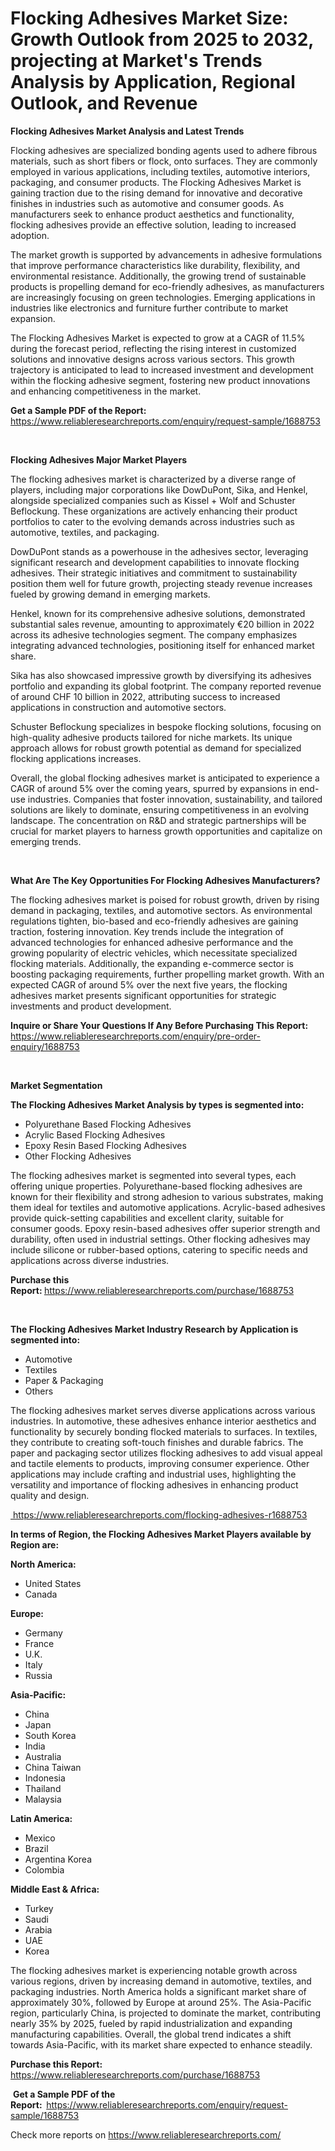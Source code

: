 <p><h1>Flocking Adhesives Market Size: Growth Outlook from 2025 to 2032, projecting at Market's Trends Analysis by Application, Regional Outlook, and Revenue</h1></p><p><strong>Flocking Adhesives Market Analysis and Latest Trends</strong></p>
<p><p>Flocking adhesives are specialized bonding agents used to adhere fibrous materials, such as short fibers or flock, onto surfaces. They are commonly employed in various applications, including textiles, automotive interiors, packaging, and consumer products. The Flocking Adhesives Market is gaining traction due to the rising demand for innovative and decorative finishes in industries such as automotive and consumer goods. As manufacturers seek to enhance product aesthetics and functionality, flocking adhesives provide an effective solution, leading to increased adoption.</p><p>The market growth is supported by advancements in adhesive formulations that improve performance characteristics like durability, flexibility, and environmental resistance. Additionally, the growing trend of sustainable products is propelling demand for eco-friendly adhesives, as manufacturers are increasingly focusing on green technologies. Emerging applications in industries like electronics and furniture further contribute to market expansion. </p><p>The Flocking Adhesives Market is expected to grow at a CAGR of 11.5% during the forecast period, reflecting the rising interest in customized solutions and innovative designs across various sectors. This growth trajectory is anticipated to lead to increased investment and development within the flocking adhesive segment, fostering new product innovations and enhancing competitiveness in the market.</p></p>
<p><strong>Get a Sample PDF of the Report:&nbsp;</strong> <a href="https://www.reliableresearchreports.com/enquiry/request-sample/1688753?utm_campaign=2030&utm_medium=2&utm_source=Github&utm_content=ia&utm_term=31032025&utm_id=flocking-adhesives">https://www.reliableresearchreports.com/enquiry/request-sample/1688753</a></p>
<p>&nbsp;</p>
<p><strong>Flocking Adhesives Major Market Players</strong></p>
<p><p>The flocking adhesives market is characterized by a diverse range of players, including major corporations like DowDuPont, Sika, and Henkel, alongside specialized companies such as Kissel + Wolf and Schuster Beflockung. These organizations are actively enhancing their product portfolios to cater to the evolving demands across industries such as automotive, textiles, and packaging.</p><p>DowDuPont stands as a powerhouse in the adhesives sector, leveraging significant research and development capabilities to innovate flocking adhesives. Their strategic initiatives and commitment to sustainability position them well for future growth, projecting steady revenue increases fueled by growing demand in emerging markets.</p><p>Henkel, known for its comprehensive adhesive solutions, demonstrated substantial sales revenue, amounting to approximately €20 billion in 2022 across its adhesive technologies segment. The company emphasizes integrating advanced technologies, positioning itself for enhanced market share. </p><p>Sika has also showcased impressive growth by diversifying its adhesives portfolio and expanding its global footprint. The company reported revenue of around CHF 10 billion in 2022, attributing success to increased applications in construction and automotive sectors.</p><p>Schuster Beflockung specializes in bespoke flocking solutions, focusing on high-quality adhesive products tailored for niche markets. Its unique approach allows for robust growth potential as demand for specialized flocking applications increases.</p><p>Overall, the global flocking adhesives market is anticipated to experience a CAGR of around 5% over the coming years, spurred by expansions in end-use industries. Companies that foster innovation, sustainability, and tailored solutions are likely to dominate, ensuring competitiveness in an evolving landscape. The concentration on R&D and strategic partnerships will be crucial for market players to harness growth opportunities and capitalize on emerging trends.</p></p>
<p>&nbsp;</p>
<p><strong>What Are The Key Opportunities For Flocking Adhesives Manufacturers?</strong></p>
<p><p>The flocking adhesives market is poised for robust growth, driven by rising demand in packaging, textiles, and automotive sectors. As environmental regulations tighten, bio-based and eco-friendly adhesives are gaining traction, fostering innovation. Key trends include the integration of advanced technologies for enhanced adhesive performance and the growing popularity of electric vehicles, which necessitate specialized flocking materials. Additionally, the expanding e-commerce sector is boosting packaging requirements, further propelling market growth. With an expected CAGR of around 5% over the next five years, the flocking adhesives market presents significant opportunities for strategic investments and product development.</p></p>
<p><strong>Inquire or Share Your Questions If Any Before Purchasing This Report:</strong> <a href="https://www.reliableresearchreports.com/enquiry/pre-order-enquiry/1688753?utm_campaign=2030&utm_medium=2&utm_source=Github&utm_content=ia&utm_term=31032025&utm_id=flocking-adhesives">https://www.reliableresearchreports.com/enquiry/pre-order-enquiry/1688753</a></p>
<p>&nbsp;</p>
<p><strong>Market Segmentation</strong></p>
<p><strong>The Flocking Adhesives Market Analysis by types is segmented into:</strong></p>
<p><ul><li>Polyurethane Based Flocking Adhesives</li><li>Acrylic Based Flocking Adhesives</li><li>Epoxy Resin Based Flocking Adhesives</li><li>Other Flocking Adhesives</li></ul></p>
<p><p>The flocking adhesives market is segmented into several types, each offering unique properties. Polyurethane-based flocking adhesives are known for their flexibility and strong adhesion to various substrates, making them ideal for textiles and automotive applications. Acrylic-based adhesives provide quick-setting capabilities and excellent clarity, suitable for consumer goods. Epoxy resin-based adhesives offer superior strength and durability, often used in industrial settings. Other flocking adhesives may include silicone or rubber-based options, catering to specific needs and applications across diverse industries.</p></p>
<p><strong>Purchase this Report:&nbsp;</strong><a href="https://www.reliableresearchreports.com/purchase/1688753?utm_campaign=2030&utm_medium=2&utm_source=Github&utm_content=ia&utm_term=31032025&utm_id=flocking-adhesives">https://www.reliableresearchreports.com/purchase/1688753</a></p>
<p>&nbsp;</p>
<p><strong>The Flocking Adhesives Market Industry Research by Application is segmented into:</strong></p>
<p><ul><li>Automotive</li><li>Textiles</li><li>Paper & Packaging</li><li>Others</li></ul></p>
<p><p>The flocking adhesives market serves diverse applications across various industries. In automotive, these adhesives enhance interior aesthetics and functionality by securely bonding flocked materials to surfaces. In textiles, they contribute to creating soft-touch finishes and durable fabrics. The paper and packaging sector utilizes flocking adhesives to add visual appeal and tactile elements to products, improving consumer experience. Other applications may include crafting and industrial uses, highlighting the versatility and importance of flocking adhesives in enhancing product quality and design.</p></p>
<p><a href="https://www.reliableresearchreports.com/flocking-adhesives-r1688753?utm_campaign=2030&utm_medium=2&utm_source=Github&utm_content=ia&utm_term=31032025&utm_id=flocking-adhesives">&nbsp;https://www.reliableresearchreports.com/flocking-adhesives-r1688753</a></p>
<p><strong>In terms of Region, the Flocking Adhesives Market Players available by Region are:</strong></p>
<p>
    <p> <strong> North America: </strong>
        <ul>
            <li>United States</li>
            <li>Canada</li>
        </ul>
        </p> 
    <p> <strong> Europe: </strong>
        <ul>
            <li>Germany</li>
            <li>France</li>
            <li>U.K.</li>
            <li>Italy</li>
            <li>Russia</li>
        </ul>
        </p> 
    <p> <strong> Asia-Pacific: </strong>
        <ul>
            <li>China</li>
            <li>Japan</li>
            <li>South Korea</li>
            <li>India</li>
            <li>Australia</li>
            <li>China Taiwan</li>
            <li>Indonesia</li>
            <li>Thailand</li>
            <li>Malaysia</li>
        </ul>
        </p> 
    <p> <strong> Latin America: </strong>
        <ul>
            <li>Mexico</li>
            <li>Brazil</li>
            <li>Argentina Korea</li>
            <li>Colombia</li>
        </ul>
        </p> 
    <p> <strong> Middle East & Africa: </strong>
        <ul>
            <li>Turkey</li>
            <li>Saudi</li>
            <li>Arabia</li>
            <li>UAE</li>
            <li>Korea</li>
        </ul>
    </p>
    </p>
<p><p>The flocking adhesives market is experiencing notable growth across various regions, driven by increasing demand in automotive, textiles, and packaging industries. North America holds a significant market share of approximately 30%, followed by Europe at around 25%. The Asia-Pacific region, particularly China, is projected to dominate the market, contributing nearly 35% by 2025, fueled by rapid industrialization and expanding manufacturing capabilities. Overall, the global trend indicates a shift towards Asia-Pacific, with its market share expected to enhance steadily.</p></p>
<p><strong>Purchase this Report: </strong><a href="https://www.reliableresearchreports.com/purchase/1688753?utm_campaign=2030&utm_medium=2&utm_source=Github&utm_content=ia&utm_term=31032025&utm_id=flocking-adhesives">https://www.reliableresearchreports.com/purchase/1688753</a></p>
<p>&nbsp;<strong>Get a Sample PDF of the Report:&nbsp;&nbsp;</strong><a href="https://www.reliableresearchreports.com/enquiry/request-sample/1688753?utm_campaign=2030&utm_medium=2&utm_source=Github&utm_content=ia&utm_term=31032025&utm_id=flocking-adhesives">https://www.reliableresearchreports.com/enquiry/request-sample/1688753</a></p>
<p><strong></strong></p>
<p>Check more reports on <a href="https://www.reliableresearchreports.com/?utm_campaign=2030&utm_medium=2&utm_source=Github&utm_content=ia&utm_term=31032025&utm_id=flocking-adhesives">https://www.reliableresearchreports.com/</a></p>